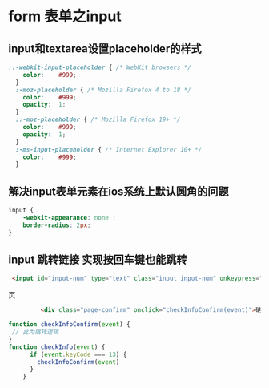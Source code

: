 # form 表单之input
## input和textarea设置placeholder的样式

```css
::-webkit-input-placeholder { /* WebKit browsers */
    color:    #999;
  }
  :-moz-placeholder { /* Mozilla Firefox 4 to 18 */
    color:    #999;
    opacity:  1;
  }
  ::-moz-placeholder { /* Mozilla Firefox 19+ */
    color:    #999;
    opacity:  1;
  }
  :-ms-input-placeholder { /* Internet Explorer 10+ */
    color:    #999;
  }
```

## 解决input表单元素在ios系统上默认圆角的问题
```css
input {
    -webkit-appearance: none ;
    border-radius: 2px;
}
```

## input 跳转链接 实现按回车键也能跳转

```html
 <input id="input-num" type="text" class="input input-num" onkeypress="checkInfo(event)"/>
```
 页
 ```html
          <div class="page-confirm" onclick="checkInfoConfirm(event)">确定</div>
```

```js
function checkInfoConfirm(event) {
 // 此为跳转逻辑
}
function checkInfo(event) {
      if (event.keyCode === 13) {
        checkInfoConfirm(event)
      }
    }
```